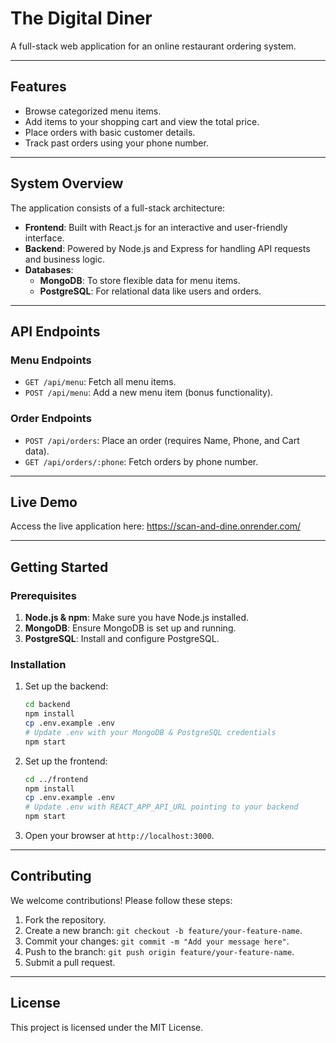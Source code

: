 # The Digital Diner

A full-stack web application for an online restaurant ordering system.

---

## **Features**
- Browse categorized menu items.
- Add items to your shopping cart and view the total price.
- Place orders with basic customer details.
- Track past orders using your phone number.

---

## **System Overview**
The application consists of a full-stack architecture:
- **Frontend**: Built with React.js for an interactive and user-friendly interface.
- **Backend**: Powered by Node.js and Express for handling API requests and business logic.
- **Databases**:
  - **MongoDB**: To store flexible data for menu items.
  - **PostgreSQL**: For relational data like users and orders.

---

## **API Endpoints**

### **Menu Endpoints**
- `GET /api/menu`: Fetch all menu items.
- `POST /api/menu`: Add a new menu item (bonus functionality).

### **Order Endpoints**
- `POST /api/orders`: Place an order (requires Name, Phone, and Cart data).
- `GET /api/orders/:phone`: Fetch orders by phone number.

---

## **Live Demo**
Access the live application here: https://scan-and-dine.onrender.com/ 


---

## **Getting Started**

### Prerequisites
1. **Node.js & npm**: Make sure you have Node.js installed.
2. **MongoDB**: Ensure MongoDB is set up and running.
3. **PostgreSQL**: Install and configure PostgreSQL.

### Installation
1. Set up the backend:
   ```bash
   cd backend
   npm install
   cp .env.example .env
   # Update .env with your MongoDB & PostgreSQL credentials
   npm start
   ```

2. Set up the frontend:
   ```bash
   cd ../frontend
   npm install
   cp .env.example .env
   # Update .env with REACT_APP_API_URL pointing to your backend
   npm start
   ```

3. Open your browser at `http://localhost:3000`.

---

## **Contributing**

We welcome contributions! Please follow these steps:
1. Fork the repository.
2. Create a new branch: `git checkout -b feature/your-feature-name`.
3. Commit your changes: `git commit -m "Add your message here"`.
4. Push to the branch: `git push origin feature/your-feature-name`.
5. Submit a pull request.

---

## **License**
This project is licensed under the MIT License.
